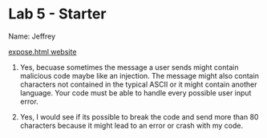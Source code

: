 # Lab 5 - Starter

Name: Jeffrey 

[expose.html website](expose.html)

1. Yes, becuase sometimes the message a user sends might contain malicious code maybe like an injection. The message might also contain characters not contained in the typical ASCII or it might contain another language. Your code must be able to handle every possible user input error.

2. Yes, I would see if its possible to break the code and send more than 80 characters because it might lead to an error or crash with my code. 
